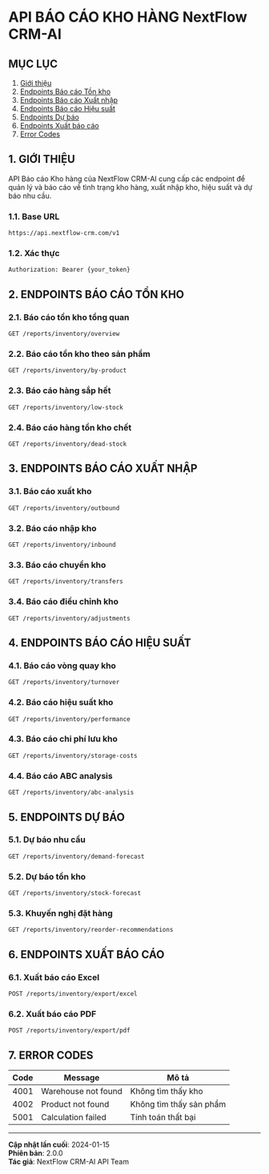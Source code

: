 # API BÁO CÁO KHO HÀNG NextFlow CRM-AI

## MỤC LỤC

1. [Giới thiệu](#1-giới-thiệu)
2. [Endpoints Báo cáo Tồn kho](#2-endpoints-báo-cáo-tồn-kho)
3. [Endpoints Báo cáo Xuất nhập](#3-endpoints-báo-cáo-xuất-nhập)
4. [Endpoints Báo cáo Hiệu suất](#4-endpoints-báo-cáo-hiệu-suất)
5. [Endpoints Dự báo](#5-endpoints-dự-báo)
6. [Endpoints Xuất báo cáo](#6-endpoints-xuất-báo-cáo)
7. [Error Codes](#7-error-codes)

## 1. GIỚI THIỆU

API Báo cáo Kho hàng của NextFlow CRM-AI cung cấp các endpoint để quản lý và báo cáo về tình trạng kho hàng, xuất nhập kho, hiệu suất và dự báo nhu cầu.

### 1.1. Base URL

```
https://api.nextflow-crm.com/v1
```

### 1.2. Xác thực

```http
Authorization: Bearer {your_token}
```

## 2. ENDPOINTS BÁO CÁO TỒN KHO

### 2.1. Báo cáo tồn kho tổng quan

```http
GET /reports/inventory/overview
```

### 2.2. Báo cáo tồn kho theo sản phẩm

```http
GET /reports/inventory/by-product
```

### 2.3. Báo cáo hàng sắp hết

```http
GET /reports/inventory/low-stock
```

### 2.4. Báo cáo hàng tồn kho chết

```http
GET /reports/inventory/dead-stock
```

## 3. ENDPOINTS BÁO CÁO XUẤT NHẬP

### 3.1. Báo cáo xuất kho

```http
GET /reports/inventory/outbound
```

### 3.2. Báo cáo nhập kho

```http
GET /reports/inventory/inbound
```

### 3.3. Báo cáo chuyển kho

```http
GET /reports/inventory/transfers
```

### 3.4. Báo cáo điều chỉnh kho

```http
GET /reports/inventory/adjustments
```

## 4. ENDPOINTS BÁO CÁO HIỆU SUẤT

### 4.1. Báo cáo vòng quay kho

```http
GET /reports/inventory/turnover
```

### 4.2. Báo cáo hiệu suất kho

```http
GET /reports/inventory/performance
```

### 4.3. Báo cáo chi phí lưu kho

```http
GET /reports/inventory/storage-costs
```

### 4.4. Báo cáo ABC analysis

```http
GET /reports/inventory/abc-analysis
```

## 5. ENDPOINTS DỰ BÁO

### 5.1. Dự báo nhu cầu

```http
GET /reports/inventory/demand-forecast
```

### 5.2. Dự báo tồn kho

```http
GET /reports/inventory/stock-forecast
```

### 5.3. Khuyến nghị đặt hàng

```http
GET /reports/inventory/reorder-recommendations
```

## 6. ENDPOINTS XUẤT BÁO CÁO

### 6.1. Xuất báo cáo Excel

```http
POST /reports/inventory/export/excel
```

### 6.2. Xuất báo cáo PDF

```http
POST /reports/inventory/export/pdf
```

## 7. ERROR CODES

| Code | Message | Mô tả |
|------|---------|-------|
| 4001 | Warehouse not found | Không tìm thấy kho |
| 4002 | Product not found | Không tìm thấy sản phẩm |
| 5001 | Calculation failed | Tính toán thất bại |

---

**Cập nhật lần cuối**: 2024-01-15  
**Phiên bản**: 2.0.0  
**Tác giả**: NextFlow CRM-AI API Team
